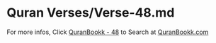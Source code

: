 # Quran Verses/Verse-48.md 

For more infos, Click [QuranBookk - 48](https://www.quranbookk.com/quran/search?q=48) to Search at [QuranBookk.com](http://quranbookk.com/)